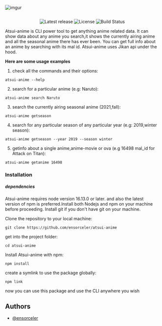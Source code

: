 ![imgur](https://imgur.com/O1Xu2BT.png)
##


<p align="center">
<a ><img src="https://img.shields.io/badge/release-version%201.0.0-orange" alt="Latest release" /></a>
<a ><img src="https://img.shields.io/badge/license-gplv3-red" alt="License" /></a>
<a ><img src="https://img.shields.io/badge/ci-passing-green" alt="Build Status" /></a>
</p>


Atsui-anime is CLI power tool to get anything anime related data. It can show data about any anime you search,it shows the currently airing anime and all the seasonal anime there has ever been. You can get full info about an anime by searching with its mal id.
Atsui-anime uses Jikan api under the hood.

**Here are some usage examples**

1. check all the commands and their options:
``` 
atsui-anime --help 
```
2. search for a particular anime (e.g: Naruto):
```
atsui-anime search Naruto
```
3. search the currently airing seasonal anime (2021,fall):
```
atsui-anime getseason 
```
4. search for any particular season of any particular year (e.g: 2019,winter season):
```
atsui-anime getseason --year 2019 --season winter
```
5. getinfo about a single anime,anime-movie or ova (e.g 16498 mal_id for Attack on Titan):
```
atsui-anime getanime 16498
```

### Installation

##### dependencies
Atsui-anime requires node version 16.13.0 or later. and also the latest version of npm is preferred.Install both Nodejs and npm on your machine before proceeding.
Install git if you don't have git on your machine.

Clone the repository to your local machine:
```
git clone https://github.com/ensorceler/atsui-anime
```
get into the project folder:
```
cd atsui-anime
```

Install Atsui-anime with npm:

```
npm install
```
create a symlink to use the package globally:
```
npm link 
```

now you can use this package and use the CLI anywhere you wish 


## Authors

- [@ensorceler](https://www.github.com/ensorceler)



